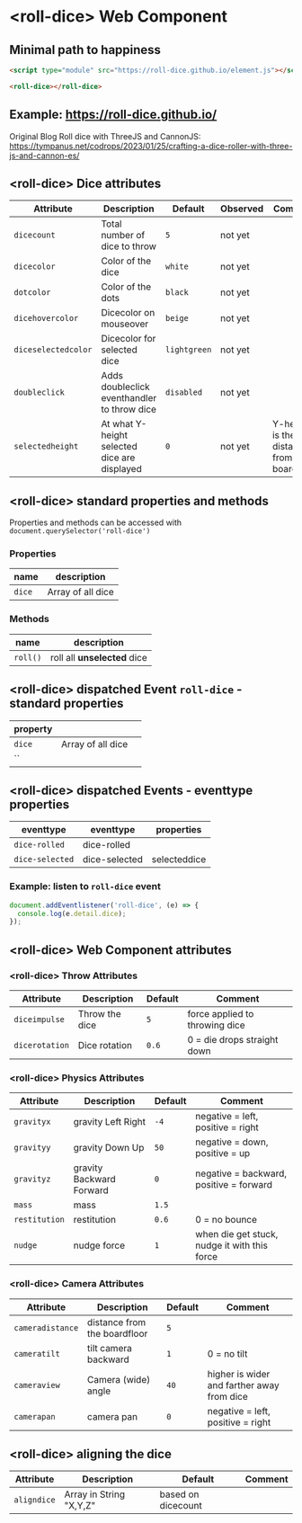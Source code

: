 # &lt;roll-dice> Web Component

## Minimal path to happiness

```html
<script type="module" src="https://roll-dice.github.io/element.js"></script>

<roll-dice></roll-dice>
```

## Example: https://roll-dice.github.io/


Original Blog Roll dice with ThreeJS and CannonJS:  
https://tympanus.net/codrops/2023/01/25/crafting-a-dice-roller-with-three-js-and-cannon-es/

## &lt;roll-dice> Dice attributes
| Attribute | Description | Default | Observed | Comment |
| --- | --- | --- | --- | --- |
| `dicecount` | Total number of dice to throw | `5` | not yet
| `dicecolor` | Color of the dice | `white` | not yet
| `dotcolor` | Color of the dots | `black` | not yet
| `dicehovercolor` | Dicecolor on mouseover | `beige` | not yet
| `diceselectedcolor` | Dicecolor for selected dice | `lightgreen` | not yet
| `doubleclick` | Adds doubleclick eventhandler to throw dice | `disabled` | not yet
| `selectedheight` | At what Y-height selected dice are displayed | `0` | not yet | Y-height is the distance from boardfloor

## &lt;roll-dice> standard properties and methods

Properties and methods can be accessed with ```document.querySelector('roll-dice')```


### Properties

| name | description |  
| --- | --- |
| `dice` | Array of all dice |

### Methods

| name | description |  
| --- | --- |
| `roll()` | roll all **unselected** dice |
## &lt;roll-dice> dispatched Event ``roll-dice`` - standard properties

| property | |  |
| --- | --- | --- |
| `dice` | Array of all dice |
| `` |  |

## &lt;roll-dice> dispatched Events - eventtype properties

| eventtype | eventtype | properties |
| --- | --- | --- |
| `dice-rolled` | dice-rolled |  |
| `dice-selected` | dice-selected | selecteddice |

### Example: listen to ``roll-dice`` event

````javascript
document.addEventlistener('roll-dice', (e) => {
  console.log(e.detail.dice);
});
````

## &lt;roll-dice> Web Component attributes

### &lt;roll-dice> Throw Attributes

| Attribute | Description | Default | Comment |
| --- | --- | --- | --- |
| `diceimpulse` | Throw the dice | `5` | force applied to throwing dice |
| `dicerotation` | Dice rotation | `0.6` | 0 = die drops straight down |

### &lt;roll-dice> Physics Attributes
| Attribute | Description | Default | Comment |
| --- | --- | --- | --- |
| `gravityx` | gravity Left Right | `-4` | negative = left, positive = right |
| `gravityy` | gravity Down Up | `50` | negative = down, positive = up |
| `gravityz` | gravity Backward Forward| `0` | negative = backward, positive = forward |
| `mass` | mass | `1.5` | |
| `restitution` | restitution | `0.6` | 0 = no bounce |
| `nudge` | nudge force | `1` | when die get stuck, nudge it with this force |


### &lt;roll-dice> Camera Attributes

| Attribute | Description | Default | Comment |
| --- | --- | --- | --- |
| `cameradistance` | distance from the boardfloor | `5` |
| `cameratilt` | tilt camera backward | `1` | 0 = no tilt |
| `cameraview` | Camera (wide) angle | `40` | higher is wider and farther away from dice
| `camerapan` | camera pan | `0` | negative = left, positive = right

## &lt;roll-dice> aligning the dice

| Attribute | Description | Default | Comment |
| --- | --- | --- | --- |
| `aligndice` | Array in String "X,Y,Z" | based on dicecount |



